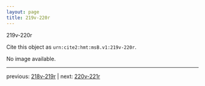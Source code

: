```yaml
---
layout: page
title: 219v-220r
---
```


219v-220r

Cite this object as `urn:cite2:hmt:msB.v1:219v-220r`.

No image available. 



---

previous: [218v-219r](../218v-219r/) | next: [220v-221r](../220v-221r/)